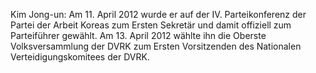 Kim Jong-un: Am 11. April 2012 wurde er auf der IV. Parteikonferenz der Partei der Arbeit Koreas zum Ersten Sekretär und damit offiziell zum Parteiführer gewählt. Am 13. April 2012 wählte ihn die Oberste Volksversammlung der DVRK zum Ersten Vorsitzenden des Nationalen Verteidigungskomitees der DVRK.
